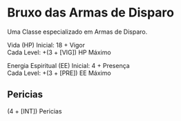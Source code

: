 # Bruxo das Armas de Disparo

Uma Classe especializado em Armas de Disparo.

Vida (HP) Inicial: 18 + Vigor  
Cada Level: +(3 + [VIG]) HP Máximo

Energia Espiritual (EE) Inicial: 4 + Presença  
Cada Level: +(3 + [PRE]) EE Máximo

## Pericias

(4 + [INT]) Pericias
